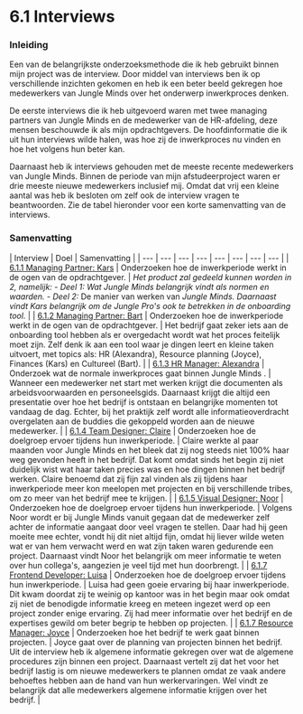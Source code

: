 # 6.1 Interviews

### Inleiding

Een van de belangrijkste onderzoeksmethode die ik heb gebruikt binnen mijn project was de interview. Door middel van interviews ben ik op verschillende inzichten gekomen en heb ik een beter beeld gekregen hoe medewerkers van Jungle Minds over het onderwerp inwerkproces denken. 

De eerste interviews die ik heb uitgevoerd waren met twee managing partners van Jungle Minds en de medewerker van de HR-afdeling, deze mensen beschouwde ik als mijn opdrachtgevers. De hoofdinformatie die ik uit hun interviews wilde halen, was hoe zij de inwerkproces nu vinden en hoe het volgens hun beter kan. 

Daarnaast heb ik interviews gehouden met de meeste recente medewerkers van Jungle Minds. Binnen de periode van mijn afstudeerproject waren er drie meeste nieuwe medewerkers inclusief mij. Omdat dat vrij een kleine aantal was heb ik besloten om zelf ook de interview vragen te beantwoorden. Zie de tabel hieronder voor een korte samenvatting van de interviews.

### Samenvatting

| Interview | Doel | Samenvatting |
| --- | --- | --- | --- | --- | --- | --- | --- |
| [6.1.1 Managing Partner: Kars](6.1.1-managing-partner-kars.md)                                                                                                                                                                                                                                                                                                                                                                                                     | Onderzoeken hoe de inwerkperiode werkt in de ogen van de opdrachtgever.                                                                                                                                                                                                                                  | _Het product zal gedeeld kunnen worden in 2, namelijk: - Deel 1: Wat Jungle Minds belangrijk vindt als normen en waarden. - Deel 2:_ De manier van werken van _Jungle Minds. Daarnaast vindt Kars belangrijk om de Jungle Pro's ook te betrekken in de onboarding tool._ |
| [6.1.2 Managing Partner: Bart](6.1.2-managing-partner-bart.md) | Onderzoeken hoe de inwerkperiode werkt in de ogen van de opdrachtgever.  | Het bedrijf gaat zeker iets aan de onboarding tool hebben als er overgedacht wordt wat het proces feitelijk moet zijn. Zelf denk ik aan een tool waar je dingen leert en kleine taken uitvoert, met topics als: HR \(Alexandra\), Resource planning \(Joyce\), Finances \(Kars\) en Cultureel \(Bart\). |
| [6.1.3 HR Manager: Alexandra](6.1.3-hr-manager-alexandra.md) | Onderzoek wat de normale inwerkproces gaat binnen Jungle Minds . | Wanneer een medewerker net start met werken krijgt die documenten als arbeidsvoorwaarden en personeelsgids. Daarnaast krijgt die altijd een presentatie over hoe het bedrijf is ontstaan en belangrijke momenten tot vandaag de dag. Echter, bij het praktijk zelf wordt alle informatieoverdracht overgelaten aan de buddies die gekoppeld worden aan de nieuwe medewerker.  |
| [6.1.4 Team Designer: Claire](6.1.4-team-designer-claire.md) | Onderzoeken hoe de doelgroep ervoer tijdens hun inwerkperiode.                                         | Claire werkte al paar maanden voor Jungle Minds en het bleek dat zij nog steeds niet 100% haar weg gevonden heeft in het bedrijf. Dat komt omdat sinds het begin zij niet duidelijk wist wat haar taken precies was en hoe dingen binnen het bedrijf werken. Claire benoemd dat zij fijn zal vinden als zij tijdens haar inwerkperiode meer kon meelopen met projecten en bij verschillende tribes, om zo meer van het bedrijf mee te krijgen.  |
| [6.1.5 Visual Designer: Noor](6.1.5-visual-designer-noor.md) | Onderzoeken hoe de doelgroep ervoer tijdens hun inwerkperiode.                                                                                        | Volgens Noor wordt er bij Jungle Minds vanuit gegaan dat de medewerker zelf achter de informatie aangaat door veel vragen te stellen. Daar had hij geen moeite mee echter, vondt hij dit niet altijd fijn, omdat hij liever wilde weten wat er van hem verwacht werd en wat zijn taken waren gedurende een project. Daarnaast vindt Noor het belangrijk om meer informatie te weten over hun collega's, aangezien je veel tijd met hun doorbrengt.  |
| [6.1.7 Frontend Developer: Luisa](6.1.6-frontend-developer-luisa.md) | Onderzoeken hoe de doelgroep ervoer tijdens hun inwerkperiode. | Luisa had geen goeie ervaring bij haar inwerkperiode. Dit kwam doordat zij te weinig op kantoor was in het begin maar ook omdat zij niet de benodigde informatie kreeg en meteen ingezet werd op een project zonder enige ervaring. Zij had meer informatie over het bedrijf en de expertises gewild om beter begrip te hebben op projecten.  |
| [6.1.7 Resource Manager: Joyce](6.1.7-resource-manager-joyce.md)                                  | Onderzoeken hoe het bedrijf te werk gaat binnen projecten. | Joyce gaat over de planning van projecten binnen het bedrijf. Uit de interview heb ik algemene informatie gekregen over wat de algemene procedures zijn binnen een project. Daarnaast vertelt zij dat het voor het bedrijf lastig is om nieuwe medewerkers te plannen omdat ze vaak andere behoeftes hebben aan de hand van hun werkervaringen. Wel vindt ze belangrijk dat alle medewerkers algemene informatie krijgen over het bedrijf.  |

